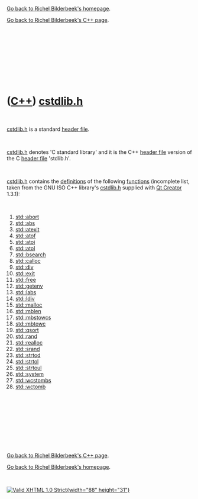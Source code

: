 [Go back to Richel Bilderbeek's homepage](index.htm).

[Go back to Richel Bilderbeek's C++ page](Cpp.htm).

 

 

 

 

 

([C++](Cpp.htm)) [cstdlib.h](CppCstdlibH.htm)
=============================================

 

[cstdlib.h](CppCstdlibH.htm) is a standard [header
file](CppHeaderFile.htm).

 

[cstdlib.h](CppCstdlibH.htm) denotes 'C standard library' and it is the
C++ [header file](CppHeaderFile.htm) version of the C [header
file](CppHeaderFile.htm) 'stdlib.h'.

 

[cstdlib.h](CppCstdlibH.htm) contains the
[definitions](CppDefinition.htm) of the following
[functions](CppFunction.htm) (incomplete list, taken from the GNU ISO
C++ library's [cstdlib.h](CppCstdlibH.htm) supplied with [Qt
Creator](CppQtCreator.htm) 1.3.1):

 

1.  [std::abort](CppAbort.htm)
2.  [std::abs](CppAbs.htm)
3.  [std::atexit](CppAtexit.htm)
4.  [std::atof](CppAtof.htm)
5.  [std::atoi](CppAtoi.htm)
6.  [std::atol](CppAtol.htm)
7.  [std::bsearch](CppBsearch.htm)
8.  [std::calloc](CppCalloc.htm)
9.  [std::div](CppDiv.htm)
10. [std::exit](CppExit.htm)
11. [std::free](CppFree.htm)
12. [std::getenv](CppGetenv.htm)
13. [std::labs](CppLabs.htm)
14. [std::ldiv](CppLdiv.htm)
15. [std::malloc](CppMalloc.htm)
16. [std::mblen](CppMblen.htm)
17. [std::mbstowcs](CppMbstowcs.htm)
18. [std::mbtowc](CppMbtowc.htm)
19. [std::qsort](CppQsort.htm)
20. [std::rand](CppRand.htm)
21. [std::realloc](CppRealloc.htm)
22. [std::srand](CppSrand.htm)
23. [std::strtod](CppStrtod.htm)
24. [std::strtol](CppStrtol.htm)
25. [std::strtoul](CppStrtoul.htm)
26. [std::system](CppSystem.htm)
27. [std::wcstombs](CppWcstombs.htm)
28. [std::wctomb](CppWctomb.htm)

 

 

 

 

 

[Go back to Richel Bilderbeek's C++ page](Cpp.htm).

[Go back to Richel Bilderbeek's homepage](index.htm).

 

[![Valid XHTML 1.0 Strict](valid-xhtml10.png){width="88"
height="31"}](http://validator.w3.org/check?uri=referer)
